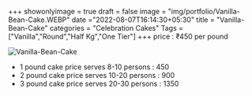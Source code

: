 +++
showonlyimage = true
draft = false
image = "img/portfolio/Vanilla-Bean-Cake.WEBP"
date ="2022-08-07T16:14:30+05:30"
title = "Vanilla-Bean-Cake"
categories = "Celebration Cakes"
Tags = ["Vanilla","Round","Half Kg","One Tier"]
+++
price : ₹450 per pound
<!--more-->
![Vanilla-Bean-Cake](/img/portfolio/Vanilla-Bean-Cake.WEBP)
* 1 pound cake price serves 8-10 persons : 450
* 2 pound cake price serves 10-20 persons : 900
* 3 pound cake price serves 20-30 persons : 1350
